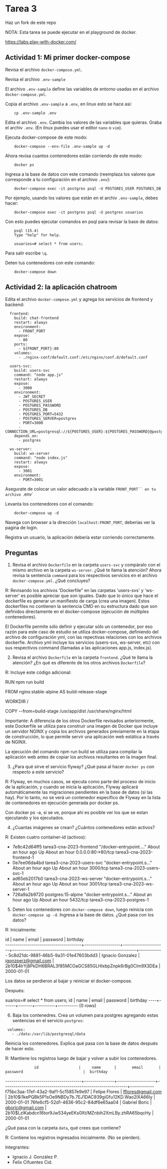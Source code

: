 # Tarea 3

Haz un fork de este repo

NOTA: Esta tarea se puede ejecutar en el playground de docker.

https://labs.play-with-docker.com/

## Actividad 1: Mi primer docker-compose

Revisa el archivo `docker-compose.yml`.

Revisa el archivo `.env-sample`

El archivo `.env-sample` define las variables de entorno usadas en el archivo `docker-compose.yml`.

Copia el archivo `.env-sample` a `.env`, en linux esto se hace así:

        cp .env-sample .env

Edita el archivo `.env`. Cambia los valores de las variables que quieras.
Graba el archiv `.env`. (En linux puedes usar el editor `nano` o `vim`).

Ejecuta docker-compose de este modo:

        docker-compose --env-file .env-sample up -d

Ahora revisa cuantos contenedores están corriendo de este modo:

        docker ps

Ingresa a la base de datos con este comando (reemplaza los valores que corresponde a tu configuración en el archivo `.env`):

        docker-compose exec -it postgres psql -U POSTGRES_USER POSTGRES_DB

Por ejemplo, usando los valores que están en el archiv `.env-sample`, debes hacer:


        docker-compose exec -it postgres psql -U postgres usuarios


Con esto puedes ejecutar comandos en psql para revisar la base de datos:

        psql (15.4)
        Type "help" for help.

        usuarios=# select * from users;


Para salir escribe `\q`.


Deten tus contenedores con este comando:

        docker-compose down

## Actividad 2: la aplicación chatroom

Edita el archivo `docker-compose.yml` y agrega los servicios de frontend y backend:

```
  frontend:
    build: chat-frontend
    restart: always
    environment:
      - FRONT_PORT
    expose: 
      - 80
    ports:
      - ${FRONT_PORT}:80
    volumes:
      - ./nginx-conf/default.conf:/etc/nginx/conf.d/default.conf
 
  users-svc:
    build: users-svc
    command: "node app.js" 
    restart: always
    expose:
      - 3000
    environment:
      - JWT_SECRET
      - POSTGRES_USER
      - POSTGRES_PASSWORD
      - POSTGRES_DB
      - POSTGRES_PORT=5432
      - POSTGRES_SERVER=postgres
      - PORT=3000
      - CONNECTION_URL=postgresql://${POSTGRES_USER}:${POSTGRES_PASSWORD}@postgres:5432/${POSTGRES_DB}
    depends_on:
      - postgres
  
  ws-server:
    build: ws-server
    command: "node index.js"
    restart: always
    expose:
      - 3001
    environment:
      - PORT=3001
```

Asegurate de colocar un valor adecuado a la variable `FRONT_PORT`` en tu archivo `.env`

Levanta los contenedores con el comando:

        docker-compose up -d

Navega con browser a la dirección `localhost:FRONT_PORT`, deberias ver la pagina de login.

Registra un usuario, la aplicación debería estar corriendo correctamente.

## Preguntas

1. Revisa el archivo `Dockerfile` en la carpeta `users-svc` y compáralo con el mismo archivo en la carpeta `ws-server`. ¿Qué te llama la atención? Ahora revisa la sentencia `command` para los respectivos servicios en el archivo `docker-compose.yml`. ¿Qué concluyes?

R: Revisando los archivos 'Dockerfile" en las carpetas 'users-svs' y 'ws-server' es posible apreciar que son iguales. Dado que lo único que hace el dockerfile es generar un manifiesto de carga (crea una imagen). Estos dockerfiles no contienen la sentencia CMD en su estructura dado que son definidos directamente en el docker-compose (ejecución de múltiples contenedores).

El Dockerfile permite sólo definir y ejecutar sólo un contenedor, por eso razón para este caso de estudio se utiliza docker-compose, definiendo del archivo de configuración yml, con las repectivas relaciones con los archivos dockerfie. Archivo yml incluye los servicios (users-svs, ws-server, etc) con sus respectivos command (llamadas a las aplicaciones app.js, index.js).

2. Revisa el archivo `Dockerfile` en la carpeta `frontend`. ¿Qué te llama la atención? ¿En qué es diferente de los otros archivos `Dockerfile`?

R: 
Incluye este código adicional:

RUN npm run build

FROM nginx:stable-alpine AS build-release-stage

WORKDIR /

COPY --from=build-stage /usr/app/dist /usr/share/nginx/html

Importante:
A diferencia de los otros Dockerfile revisados anteriormente, este Dockerfile se utiliza para construir una imagen de Docker que incluye un servidor NGINX y copia los archivos generados previamente en la etapa de construcción, lo que permite servir una aplicación web estática a través de NGINX. 

La ejecución del comando npm run build se utiliza para compilar la aplicación web antes de copiar los archivos resultantes en la imagen final.

3. ¿Para qué sirve el servicio flyway? ¿Qué pasa al hacer `docker ps` con respecto a este servicio?

R: 
Flyway, en muchos casos, se ejecuta como parte del proceso de inicio de la aplicación, y cuando se inicia la aplicación, Flyway aplicará automáticamente las migraciones pendientes en la base de datos (si las hay). 
Por lo tanto, no se verá un contenedor específico de Flyway en la lista de contenedores en ejecución generada por docker ps.

Con docker ps -a, sí se ve, porque ahí es posible ver los que se estan ejecutando y los ejecutados.


4. ¿Cuantas imágenes se crean? ¿Cuántos contenedores están activos?

R:
Existen cuatro container-id (activos):
- 7e8c42d64ff5   tarea3-cna-2023-frontend    "/docker-entrypoint.…"   About an hour ago   Up About an hour   0.0.0.0:80->80/tcp   tarea3-cna-2023-frontend-1
- 0e7ee06da4bd   tarea3-cna-2023-users-svc   "docker-entrypoint.s…"   About an hour ago   Up About an hour   3000/tcp             tarea3-cna-2023-users-svc-1
- ad65eb2017b0   tarea3-cna-2023-ws-server   "docker-entrypoint.s…"   About an hour ago   Up About an hour   3001/tcp             tarea3-cna-2023-ws-server-1
- 726a9a2b9720   postgres:15-alpine          "docker-entrypoint.s…"   About an hour ago   Up About an hour   5432/tcp             tarea3-cna-2023-postgres-1

5. Deten los contenedores con `docker-compose down`, luego reinicia con `docker-compose up -d`. Ingresa a la base de datos. ¿Qué pasa con los datos? 

R:
Inicialmente:

id                  |       name       |        email        |                           password                           |  birthday  
--------------------------------------+------------------+---------------------+--------------------------------------------------------------+------------
 5c8d21dc-9881-46b5-9a31-01e47603bdd3 | Ignacio Gonzalez | igonzperz@gmail.com | $2b$10$4IrYj8PkDH6BRAL3f85MCOaGCS85GLHlxbpZnpk6rBg0CIm9X3DEa | 2000-01-01

Los datos se perdieron al bajar y reiniciar el docker-compose.

Después:

suarios=# select * from users;
 id | name | email | password | birthday 
----+------+-------+----------+----------
(0 rows)

6. Baja los contenedres. Crea un volumen para postgres agregando estas sentencias en el servicio `postgres`: 

```
 volumes:
   - ./data:/var/lib/postgresql/data
```

Reinicia los contenedores. Explica qué pasa con la base de datos después de hacer esto.

R: 
Mantiene los registros luego de bajar y volver a subir los contenedores.

                 id                  |     name      |       email       |                           password                           |  birthday  
--------------------------------------+---------------+-------------------+--------------------------------------------------------------+------------
 f75bc3aa-17ef-43a2-9af1-5c15857e9e97 | Felipe Flores | fflores@gmail.com | $2b$10$i1kePQBk5P1sOe9NBDy7b.7EJ1DAC939giGfu12KD.Wao2lXA66Iy | 2000-01-01
 76fe6cf5-52d1-4836-95c2-84df6e65aa04 | Gabriel Boric | gboric@gmail.com  | $2b$10$LzlKabdcn16tor9Jw534yeEKs0Xt/MZnbih2XmLBy.zhRA65bqcHy | 2000-01-01

¿Qué pasa con la carpeta `data`, qué crees que contiene?

R: 
Contiene los registros ingresados inicialmente. (No se pierden).

Integrantes:
- Ignacio J. González P.
- Felix Cifuentes Cid.
